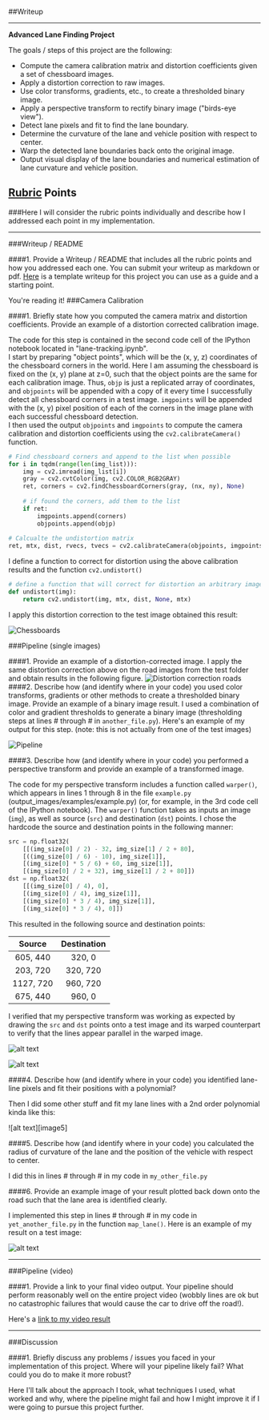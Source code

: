 ##Writeup

---

**Advanced Lane Finding Project**

The goals / steps of this project are the following:

* Compute the camera calibration matrix and distortion coefficients given a set of chessboard images.
* Apply a distortion correction to raw images.
* Use color transforms, gradients, etc., to create a thresholded binary image.
* Apply a perspective transform to rectify binary image ("birds-eye view").
* Detect lane pixels and fit to find the lane boundary.
* Determine the curvature of the lane and vehicle position with respect to center.
* Warp the detected lane boundaries back onto the original image.
* Output visual display of the lane boundaries and numerical estimation of lane curvature and vehicle position.

[//]: # (Image References)

[undistorted_chessboards]: ./output_images/undistorted_chessboards.jpg "Undistorted"
[undistorted_roads]: ./output_images/undistorted_imgs.jpg "Road Transformed"
[pipeline]: ./output_images/pipeline.jpg "Binary Example"
[warp]: ./output_images/warped_img.jpg "Warp Example"
[pipeline_warp]: ./output_images/pipline_and_warp.jpg "Fit Visual"
[image6]: ./examples/example_output.jpg "Output"
[video1]: ./project_video.mp4 "Video"

## [Rubric](https://review.udacity.com/#!/rubrics/571/view) Points
###Here I will consider the rubric points individually and describe how I addressed each point in my implementation.  

---
###Writeup / README

####1. Provide a Writeup / README that includes all the rubric points and how you addressed each one.  You can submit your writeup as markdown or pdf.  [Here](https://github.com/udacity/CarND-Advanced-Lane-Lines/blob/master/writeup_template.md) is a template writeup for this project you can use as a guide and a starting point.  

You're reading it!
###Camera Calibration

####1. Briefly state how you computed the camera matrix and distortion coefficients. Provide an example of a distortion corrected calibration image.

The code for this step is contained in the second code cell of the IPython notebook located in "lane-tracking.ipynb".  
I start by preparing "object points", which will be the (x, y, z) coordinates of the chessboard corners in the world. Here I am assuming the chessboard is fixed on the (x, y) plane at z=0, such that the object points are the same for each calibration image.  Thus, `objp` is just a replicated array of coordinates, and `objpoints` will be appended with a copy of it every time I successfully detect all chessboard corners in a test image.  `imgpoints` will be appended with the (x, y) pixel position of each of the corners in the image plane with each successful chessboard detection.  
I then used the output `objpoints` and `imgpoints` to compute the camera calibration and distortion coefficients using the `cv2.calibrateCamera()` function.  
```python
# Find chessboard corners and append to the list when possible
for i in tqdm(range(len(img_list))):
    img = cv2.imread(img_list[i])
    gray = cv2.cvtColor(img, cv2.COLOR_RGB2GRAY)            
    ret, corners = cv2.findChessboardCorners(gray, (nx, ny), None)
    
    # if found the corners, add them to the list 
    if ret:
        imgpoints.append(corners)
        objpoints.append(objp)
    
# Calcualte the undistortion matrix 
ret, mtx, dist, rvecs, tvecs = cv2.calibrateCamera(objpoints, imgpoints, gray.shape, None,None)
```
I define a function to correct for distortion using the above calibration results and the function `cv2.undistort()`
```python
# define a function that will correct for distortion an arbitrary image
def undistort(img):
    return cv2.undistort(img, mtx, dist, None, mtx)
```
I apply this distortion correction to the test image obtained this result: 

![Chessboards][undistorted_chessboards]

###Pipeline (single images)

####1. Provide an example of a distortion-corrected image.
I apply the same distortion correction above on the road images from the test folder and obtain results in the following figure.
![Distortion correction roads][undistorted_roads]
####2. Describe how (and identify where in your code) you used color transforms, gradients or other methods to create a thresholded binary image.  Provide an example of a binary image result.
I used a combination of color and gradient thresholds to generate a binary image (thresholding steps at lines # through # in `another_file.py`).  Here's an example of my output for this step.  (note: this is not actually from one of the test images)

![Pipeline][pipeline]

####3. Describe how (and identify where in your code) you performed a perspective transform and provide an example of a transformed image.

The code for my perspective transform includes a function called `warper()`, which appears in lines 1 through 8 in the file `example.py` (output_images/examples/example.py) (or, for example, in the 3rd code cell of the IPython notebook).  The `warper()` function takes as inputs an image (`img`), as well as source (`src`) and destination (`dst`) points.  I chose the hardcode the source and destination points in the following manner:

```python
src = np.float32(
    [[(img_size[0] / 2) - 32, img_size[1] / 2 + 80],
    [((img_size[0] / 6) - 10), img_size[1]],
    [(img_size[0] * 5 / 6) + 60, img_size[1]],
    [(img_size[0] / 2 + 32), img_size[1] / 2 + 80]])
dst = np.float32(
    [[(img_size[0] / 4), 0],
    [(img_size[0] / 4), img_size[1]],
    [(img_size[0] * 3 / 4), img_size[1]],
    [(img_size[0] * 3 / 4), 0]])

```
This resulted in the following source and destination points:

| Source         | Destination   | 
|:--------------:|:-------------:| 
|  605, 440      | 320, 0        | 
|  203, 720      | 320, 720      |
| 1127, 720      | 960, 720      |
|  675, 440      | 960, 0        |

I verified that my perspective transform was working as expected by drawing the `src` and `dst` points onto a test image and its warped counterpart to verify that the lines appear parallel in the warped image.

![alt text][warp]

![alt text][pipeline_warp]


####4. Describe how (and identify where in your code) you identified lane-line pixels and fit their positions with a polynomial?

Then I did some other stuff and fit my lane lines with a 2nd order polynomial kinda like this:

![alt text][image5]

####5. Describe how (and identify where in your code) you calculated the radius of curvature of the lane and the position of the vehicle with respect to center.

I did this in lines # through # in my code in `my_other_file.py`

####6. Provide an example image of your result plotted back down onto the road such that the lane area is identified clearly.

I implemented this step in lines # through # in my code in `yet_another_file.py` in the function `map_lane()`.  Here is an example of my result on a test image:

![alt text][image6]

---

###Pipeline (video)

####1. Provide a link to your final video output.  Your pipeline should perform reasonably well on the entire project video (wobbly lines are ok but no catastrophic failures that would cause the car to drive off the road!).

Here's a [link to my video result](./project_video.mp4)

---

###Discussion

####1. Briefly discuss any problems / issues you faced in your implementation of this project.  Where will your pipeline likely fail?  What could you do to make it more robust?

Here I'll talk about the approach I took, what techniques I used, what worked and why, where the pipeline might fail and how I might improve it if I were going to pursue this project further.  

